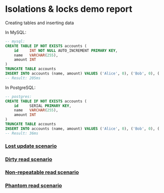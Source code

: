# Isolations & locks demo report

Creating tables and inserting data

In MySQL:

```sql
-- mysql:
CREATE TABLE IF NOT EXISTS accounts (
    id     INT NOT NULL AUTO_INCREMENT PRIMARY KEY,
    name   VARCHAR(255),
    amount INT
)
TRUNCATE TABLE accounts
INSERT INTO accounts (name, amount) VALUES ('Alice', 0), ('Bob', 0), ('Charlie', 0), ('Dave', 0), ('Eve', 0), ('Frank', 0)
-- Result: 205ms
```

In PostgreSQL:

```sql
-- postgres:
CREATE TABLE IF NOT EXISTS accounts (
    id     SERIAL PRIMARY KEY,
    name   VARCHAR(255),
    amount INT
)
TRUNCATE TABLE accounts
INSERT INTO accounts (name, amount) VALUES ('Alice', 0), ('Bob', 0), ('Charlie', 0), ('Dave', 0), ('Eve', 0), ('Frank', 0)
-- Result: 36ms
```

### [Lost update scenario](LOST_UPDATE.md)

### [Dirty read scenario](DIRTY_READ.md)

### [Non-repeatable read scenario](NON_REPEATABLE_READ.md)

### [Phantom read scenario](PHANTOM_READ.md)

